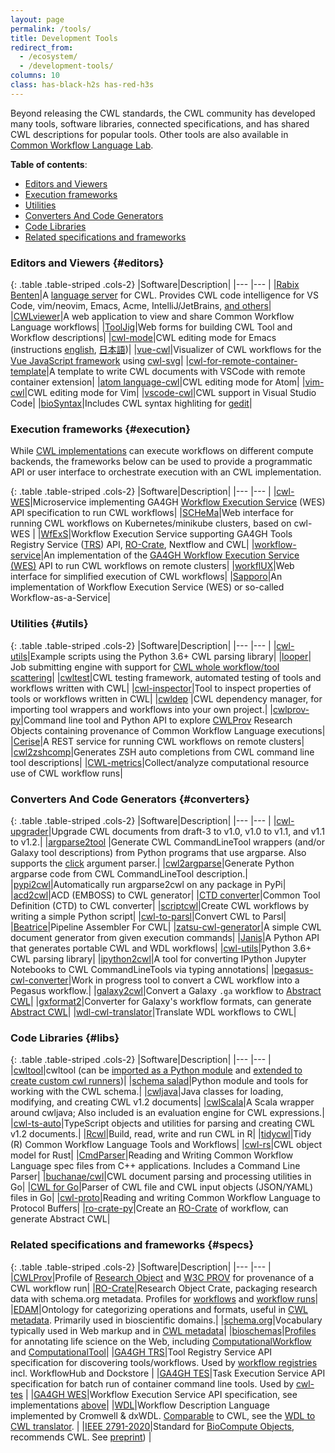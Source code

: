 ```yaml
---
layout: page
permalink: /tools/
title: Development Tools 
redirect_from:
  - /ecosystem/
  - /development-tools/
columns: 10
class: has-black-h2s has-red-h3s
---
```


<!-- ## Development tools for working with CWL -->

Beyond releasing the CWL standards, the CWL community has developed many
tools, software libraries, connected specifications, and has shared CWL
descriptions for popular tools.
Other tools are also available in [Common Workflow Language Lab](https://github.com/common-workflow-lab).

**Table of contents**:

* [Editors and Viewers](#editors)
* [Execution frameworks](#execution)
* [Utilities](#utils)
* [Converters And Code Generators](#converters)
* [Code Libraries](#libs)
* [Related specifications and frameworks](#specs)

### Editors and Viewers {#editors}

{: .table .table-striped .cols-2}
|Software|Description|
|--- |--- |
|[Rabix Benten](https://github.com/rabix/benten)|A [language server](https://langserver.org/) for CWL. Provides CWL code intelligence for VS Code, vim/neovim, Emacs, Acme, IntelliJ/JetBrains, [and others](https://langserver.org/#implementations-client)|
|[CWLviewer](https://view.commonwl.org/)|A web application to view and share Common Workflow Language workflows|
|[ToolJig](https://srp33.github.io/ToolJig/tool.html)|Web forms for building CWL Tool and Workflow descriptions|
|[cwl-mode](https://github.com/tom-tan/cwl-mode)|CWL editing mode for Emacs (instructions [english](https://qiita.com/tm_tn/items/6c9653847412d115bec0), [日本語](https://qiita.com/tm_tn/items/79eec754338d152b092d))|
|[vue-cwl](https://github.com/TMiguelT/vue-cwl)|Visualizer of CWL workflows for the [Vue JavaScript framework](https://vuejs.org/) using [cwl-svg](https://github.com/rabix/cwl-svg)|
|[cwl-for-remote-container-template](https://github.com/tom-tan/cwl-for-remote-container-template)|A template to write CWL documents with VSCode with remote container extension|
|[atom language-cwl](https://github.com/manabuishii/language-cwl)|CWL editing mode for Atom|
|[vim-cwl](https://github.com/manabuishii/vim-cwl)|CWL editing mode for Vim|
|[vscode-cwl](https://github.com/manabuishii/vscode-cwl)|CWL support in Visual Studio Code|
|[bioSyntax](http://biosyntax.org/)|Includes CWL syntax highliting for [gedit](https://wiki.gnome.org/Apps/Gedit)|

### Execution frameworks {#execution}

While [CWL implementations](/implementations/) can execute workflows on different compute backends, the frameworks below 
can be used to provide a programmatic API or user interface to orchestrate execution with an CWL implementation.

{: .table .table-striped .cols-2}
|Software|Description|
|--- |--- |
|[cwl-WES](https://github.com/elixir-cloud-aai/cwl-WES)|Microservice implementing GA4GH [Workflow Execution Service](https://github.com/ga4gh/workflow-execution-service-schemas) (WES) API specification to run CWL workflows|
|[SCHeMa](https://github.com/athenarc/schema)|Web interface for running CWL workflows on Kubernetes/minikube clusters, based on cwl-WES |
|[WfExS](https://github.com/inab/WfExS-backend)|Workflow Execution Service supporting GA4GH Tools Registry Service ([TRS](https://github.com/ga4gh/tool-registry-service-schemas)) API, [RO-Crate](https://w3id.org/ro/crate), Nextflow and CWL|
|[workflow-service](https://github.com/common-workflow-language/workflow-service)|An implementation of the [GA4GH Workflow Execution Service (WES)](https://github.com/ga4gh/workflow-execution-service-schemas) API to run CWL workflows on remote clusters|
|[workflUX](https://github.com/workflux/workflUX)|Web interface for simplified execution of CWL workflows|
|[Sapporo](https://github.com/sapporo-wes/sapporo)|An implementation of Workflow Execution Service (WES) or so-called Workflow-as-a-Service|

### Utilities {#utils}

{: .table .table-striped .cols-2}
|Software|Description|
|--- |--- |
|[cwl-utils](https://github.com/common-workflow-language/cwl-utils)|Example scripts using the Python 3.6+ CWL parsing library|
|[looper](http://looper.databio.org/)| Job submitting engine with support for [CWL whole workflow/tool scattering](http://looper.databio.org/en/latest/pre-submission-hooks/#included-plugin-looperwrite_sample_yaml_cwl)|
|[cwltest](https://github.com/common-workflow-language/cwltest)|CWL testing framework,  automated testing of tools and workflows written with CWL|
|[cwl-inspector](https://github.com/tom-tan/cwl-inspector)|Tool to inspect properties of tools or workflows written in CWL|
|[cwldep](https://github.com/common-workflow-language/cwldep) |CWL dependency manager, for importing tool wrappers and workflows into your own project.|
|[cwlprov-py](http://github.com/common-workflow-language/cwlprov-py)|Command line tool and Python API to explore [CWLProv](https://w3id.org/cwl/prov/) Research Objects containing provenance of Common Workflow Language executions|
|[Cerise](https://github.com/MD-Studio/cerise)|A REST service for running CWL workflows on remote clusters|
|[cwl2zshcomp](https://github.com/kloetzl/cwl2zshcomp)|Generates ZSH auto completions from CWL command line tool descriptions|
|[CWL-metrics](https://inutano.github.io/cwl-metrics/)|Collect/analyze computational resource use of CWL workflow runs|


### Converters And Code Generators {#converters}

{: .table .table-striped .cols-2}
|Software|Description|
|--- |--- |
|[cwl-upgrader](https://github.com/common-workflow-language/cwl-upgrader)|Upgrade CWL documents from draft-3 to v1.0, v1.0 to v1.1, and v1.1 to v1.2.|
|[argparse2tool](https://github.com/erasche/argparse2tool#cwl-specific-functionality) |Generate CWL CommandLineTool wrappers (and/or Galaxy tool descriptions) from Python programs that use argparse.  Also supports the [click](http://click.pocoo.org/5/) argument parser.|
|[cwl2argparse](https://github.com/common-workflow-language/cwl2argparse)|Generate Python argparse code from CWL CommandLineTool description.|
|[pypi2cwl](https://github.com/common-workflow-language/pypi2cwl)|Automatically run argparse2cwl on any package in PyPi|
|[acd2cwl](https://github.com/common-workflow-language/acd2cwl)|ACD (EMBOSS) to CWL generator|
|[CTD converter](https://github.com/WorkflowConversion/CTDConverter)|Common Tool Definition (CTD) to CWL converter|
|[scriptcwl](https://github.com/NLeSC/scriptcwl)|Create CWL workflows by writing a simple Python script|
|[cwl-to-parsl](https://github.com/benhg/cwl-to-parsl)|Convert CWL to Parsl|
|[Beatrice](https://github.com/Parsoa/Beatrice)|Pipeline Assembler For CWL|
|[zatsu-cwl-generator](https://github.com/tom-tan/zatsu-cwl-generator)|A simple CWL document generator from given execution commands|
|[Janis](https://github.com/PMCC-BioinformaticsCore/janis)|A Python API that generates portable CWL and WDL workflows|
|[cwl-utils](https://github.com/common-workflow-language/cwl-utils)|Python 3.6+ CWL parsing library|
|[ipython2cwl](https://github.com/giannisdoukas/ipython2cwl)|A tool for converting IPython Jupyter Notebooks to CWL CommandLineTools via typing annotations|
|[pegasus-cwl-converter](https://pegasus.isi.edu/documentation/manpages/pegasus-cwl-converter.html)|Work in progress tool to convert a CWL workflow into a Pegasus workflow.|
|[galaxy2cwl](https://github.com/workflowhub-eu/galaxy2cwl)|Convert a Galaxy `.ga` workflow to [Abstract CWL](https://github.com/common-workflow-language/cwl-v1.2/pull/3)|
|[gxformat2](https://github.com/galaxyproject/gxformat2)|Converter for Galaxy's workflow formats, can generate [Abstract CWL](https://github.com/common-workflow-language/cwl-v1.2/pull/3)|
|[wdl-cwl-translator](https://github.com/common-workflow-lab/wdl-cwl-translator)|Translate WDL workflows to CWL|


### Code Libraries {#libs}

{: .table .table-striped .cols-2}
|Software|Description|
|--- |--- |
|[cwltool](https://github.com/common-workflow-language/cwltool)|cwltool (can be [imported as a Python module](https://github.com/common-workflow-language/cwltool#import-as-a-module) and [extended to create custom cwl runners](https://github.com/common-workflow-language/cwltool#extension-points))|
|[schema salad](https://github.com/common-workflow-language/schema_salad)|Python module and tools for working with the CWL schema.|
|[cwljava](https://github.com/common-workflow-lab/cwljava)|Java classes for loading, modifying, and creating CWL v1.2 documents|
|[cwlScala](https://github.com/dnanexus/cwlScala/)|A Scala wrapper around cwljava; Also included is an evaluation engine for CWL expressions.|
|[cwl-ts-auto](https://github.com/common-workflow-lab/cwl-ts-auto)|TypeScript objects and utilities for parsing and creating CWL v1.2 documents.|
|[Rcwl](https://doi.org/doi:10.18129/B9.bioc.Rcwl)|Build, read, write and run CWL in R|
|[tidycwl](https://sbg.github.io/tidycwl/)|Tidy (R) Common Workflow Language Tools and Workflows|
|[cwl-rs](https://github.com/onnovalkering/cwl-rs)|CWL object model for Rust|
|[CmdParser](https://github.com/CBICA/CmdParser)|Reading and Writing Common Workflow Language spec files from C++ applications. Includes a Command Line Parser|
|[buchanae/cwl](https://github.com/buchanae/cwl)|CWL document parsing and processing utilities in Go|
|[CWL for Go](https://github.com/otiai10/cwl.go)|Parser of CWL file and CWL input objects (JSON/YAML) files in Go|
|[cwl-proto](https://github.com/broadinstitute/cwl-proto)|Reading and writing Common Workflow Language to Protocol Buffers|
|[ro-crate-py](https://github.com/ResearchObject/ro-crate-py)|Create an [RO-Crate](https://w3id.org/ro/crate) of workflow, can generate Abstract CWL|

### Related specifications and frameworks {#specs}

{: .table .table-striped .cols-2}
|Software|Description|
|--- |--- |
|[CWLProv](https://github.com/common-workflow-language/cwlprov)|Profile of [Research Object](https://www.researchobject.org/) and [W3C PROV](https://www.w3.org/TR/prov-overview/) for provenance of a CWL workflow run|
|[RO-Crate](https://w3id.org/ro/crate)|Research Object Crate, packaging research data with schema.org metadata. Profiles for [workflows](https://w3id.org/workflowhub/workflow-ro-crate/) and [workflow runs](https://www.researchobject.org/workflow-run-crate/)|
|[EDAM](https://edamontology.org/)|Ontology for categorizing operations and formats, useful in [CWL metadata](https://www.commonwl.org/user_guide/17-metadata/). Primarily used in bioscientific domains.|
|[schema.org](https://schema.org/)|Vocabulary typically used in Web markup and in [CWL metadata](https://www.commonwl.org/user_guide/17-metadata/)|
|[bioschemas](https://bioschemas.org/)|[Profiles](https://bioschemas.org/profiles/) for annotating life science on the Web, including [ComputationalWorkflow](https://bioschemas.org/profiles/ComputationalWorkflow/1.0-RELEASE) and [ComputationalTool](https://bioschemas.org/profiles/ComputationalTool/1.0-RELEASE)|
|[GA4GH TRS](https://github.com/ga4gh/tool-registry-service-schemas)|Tool Registry Service API specification for discovering tools/workflows. Used by [workflow registries](/repos/) incl. WorkflowHub and Dockstore |
|[GA4GH TES](https://github.com/ga4gh/task-execution-schemas)|Task Execution Service API specification for batch run of container command line tools. Used by [cwl-tes](https://github.com/ohsu-comp-bio/cwl-tes) |
|[GA4GH WES](https://github.com/ga4gh/workflow-execution-service-schemas)|Workflow Execution Service API specification, see implementations [above](#execution)|
|[WDL](https://github.com/openwdl/wdl)|Workflow Description Language implemented by Cromwell & dxWDL. [Comparable](https://github.com/dnanexus/dxCompiler/blob/main/doc/CWL_v1.2.0_to_WDL_v1.md) to CWL, see the [WDL to CWL translator](https://github.com/common-workflow-lab/wdl-cwl-translator). |
|[IEEE 2791-2020](https://doi.org/10.1109/IEEESTD.2020.9094416)|Standard for [BioCompute Objects](https://biocomputeobject.org/), recommends CWL. See [preprint](https://www.research.manchester.ac.uk/portal/en/publications/ieee-standard-for-bioinformatics-analyses-generated-by-highthroughput-sequencing-hts-to-facilitate-communication(936de52b-ac53-4f0e-9927-77fd7073e88d).html)) |

